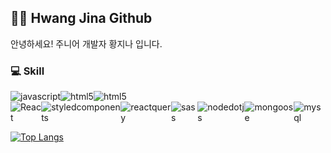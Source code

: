 ## 💁‍♀️ Hwang Jina Github  
안녕하세요! 주니어 개발자 황지나 입니다.


### 💻 Skill
<div style="display:flex">
  <img alt="javascript" src="https://img.shields.io/badge/javascript-F7DF1E.svg?&style=for-the-badge&logo=javascript&logoColor=black"/>
  <img alt="html5" src="https://img.shields.io/badge/html5-E34F26.svg?&style=for-the-badge&logo=html5&logoColor=white"/>
  <img alt="html5" src="https://img.shields.io/badge/css3-1572B6.svg?&style=for-the-badge&logo=css3&logoColor=white"/>
</div>
<div style="display:flex">
  <img alt="React" src="https://img.shields.io/badge/React-61DAFB.svg?&style=for-the-badge&logo=React&logoColor=black"/>
  <img alt="styledcomponents" src="https://img.shields.io/badge/styledcomponents-DB7093.svg?&style=for-the-badge&logo=styledcomponents&logoColor=black"/>
  <img alt="reactquery" src="https://img.shields.io/badge/reactquery-FF4154.svg?&style=for-the-badge&logo=reactquery&logoColor=black"/>
  <img alt="sass" src="https://img.shields.io/badge/sass-CC6699.svg?&style=for-the-badge&logo=sass&logoColor=white"/>
  <img alt="nodedotjs" src="https://img.shields.io/badge/nodedotjs-339933.svg?&style=for-the-badge&logo=nodedotjs&logoColor=black"/>
  <img alt="mongoose" src="https://img.shields.io/badge/mongoose-880000.svg?&style=for-the-badge&logo=mongoose&logoColor=black"/> 
  <img alt="mysql" src="https://img.shields.io/badge/mysql-4479A1.svg?&style=for-the-badge&logo=mysql&logoColor=black"/> 
</div>

<!--
**hwangJN/hwangJN** is a ✨ _special_ ✨ repository because its `README.md` (this file) appears on your GitHub profile.

Here are some ideas to get you started:

- 🔭 I’m currently working on ...
- 🌱 I’m currently learning ...
- 👯 I’m looking to collaborate on ...
- 🤔 I’m looking for help with ...
- 💬 Ask me about ...
- 📫 How to reach me: ...
- 😄 Pronouns: ...
- ⚡ Fun fact: ...
-->
[![Top Langs](https://github-readme-stats.vercel.app/api/top-langs/?username=hwangJN&layout=compact)](https://github.com/anuraghazra/github-readme-stats)
